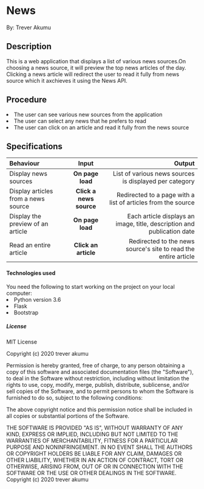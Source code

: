 # News
 
<p>By: Trever Akumu</p>

<h2>Description</h2>
<p>This is a web application that displays a list of various news sources.On choosing a news source, it will preview the top news articles of the day. Clicking a news article will redirect the user to read it fully from news source which it axchieves it using the News API.</p>

<h2>Procedure</h2>
<li>The user can see various new sources from the application</li>
<li>The user can select any news that he prefers to read</li>
<li>The user can click on an article and read it fully from the news source</li>

## Specifications
| Behaviour | Input | Output |
| :---------------- | :---------------: | ------------------: |
| Display news sources | **On page load** | List of various news sources is displayed per category |
| Display articles from a news source | **Click a news source** | Redirected to a page with a list of articles from the source |
| Display the preview of an article | **On page load** | Each article displays an image, title, description and publication date |
| Read an entire article | **Click an article** | Redirected to the news source's site to read the entire article |

<h4>Technologies used</h4>
You need the following to start working on the project on your local computer:
<li>Python version 3.6</li>
<li>Flask</li>
<li>Bootstrap</li>

<h5>License</h5>

MIT License

Copyright (c) 2020 trever akumu

Permission is hereby granted, free of charge, to any person obtaining a copy of this software and associated documentation files (the "Software"), to deal in the Software without restriction, including without limitation the rights to use, copy, modify, merge, publish, distribute, sublicense, and/or sell copies of the Software, and to permit persons to whom the Software is furnished to do so, subject to the following conditions:

The above copyright notice and this permission notice shall be included in all copies or substantial portions of the Software.

THE SOFTWARE IS PROVIDED "AS IS", WITHOUT WARRANTY OF ANY KIND, EXPRESS OR IMPLIED, INCLUDING BUT NOT LIMITED TO THE WARRANTIES OF MERCHANTABILITY, FITNESS FOR A PARTICULAR PURPOSE AND NONINFRINGEMENT. IN NO EVENT SHALL THE AUTHORS OR COPYRIGHT HOLDERS BE LIABLE FOR ANY CLAIM, DAMAGES OR OTHER LIABILITY, WHETHER IN AN ACTION OF CONTRACT, TORT OR OTHERWISE, ARISING FROM, OUT OF OR IN CONNECTION WITH THE SOFTWARE OR THE USE OR OTHER DEALINGS IN THE SOFTWARE. Copyright (c) 2020 trever akumu

